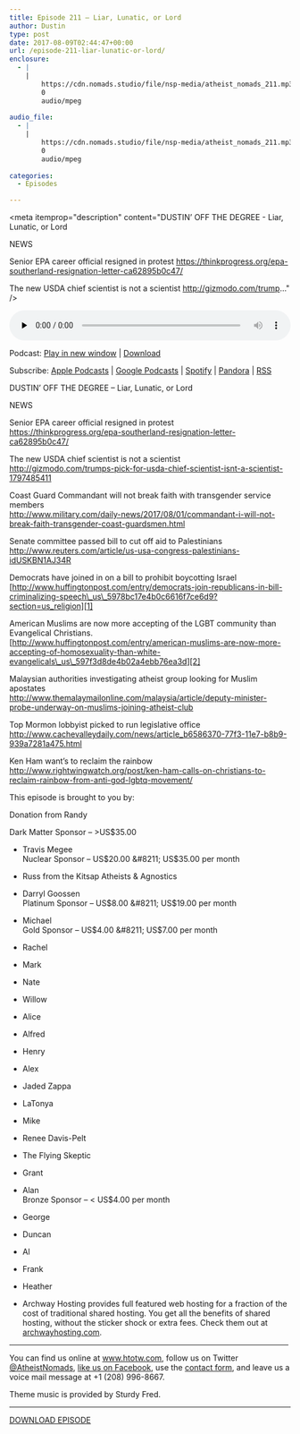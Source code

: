```yaml
---
title: ﻿Episode 211 – Liar, Lunatic, or Lord
author: Dustin
type: post
date: 2017-08-09T02:44:47+00:00
url: /﻿episode-211-liar-lunatic-or-lord/
enclosure:
  - |
    |
        https://cdn.nomads.studio/file/nsp-media/atheist_nomads_211.mp3
        0
        audio/mpeg
        
audio_file:
  - |
    |
        https://cdn.nomads.studio/file/nsp-media/atheist_nomads_211.mp3
        0
        audio/mpeg
        
categories:
  - Episodes

---
```

<div itemscope itemtype="http://schema.org/AudioObject">
  <meta itemprop="name" content="﻿Episode 211 &#8211; Liar, Lunatic, or Lord" />
  
  <meta itemprop="uploadDate" content="2017-08-08T20:44:47-06:00" />
  
  <meta itemprop="encodingFormat" content="audio/mpeg" />
  
  <meta itemprop="description" content="DUSTIN’ OFF THE DEGREE - Liar, Lunatic, or Lord

NEWS

Senior EPA career official resigned in protest
https://thinkprogress.org/epa-southerland-resignation-letter-ca62895b0c47/

The new USDA chief scientist is not a scientist
http://gizmodo.com/trump..." />
  
  <meta itemprop="contentUrl" content="https://dts.podtrac.com/redirect.mp3/cdn.nomads.studio/file/nsp-media/atheist_nomads_211.mp3" />
  </p> 
  
  <div class="powerpress_player" id="powerpress_player_8474">
    <audio class="wp-audio-shortcode" id="audio-1600-218" preload="none" style="width: 100%;" controls="controls"><source type="audio/mpeg" src="https://dts.podtrac.com/redirect.mp3/cdn.nomads.studio/file/nsp-media/atheist_nomads_211.mp3?_=218" /><a href="https://dts.podtrac.com/redirect.mp3/cdn.nomads.studio/file/nsp-media/atheist_nomads_211.mp3">https://dts.podtrac.com/redirect.mp3/cdn.nomads.studio/file/nsp-media/atheist_nomads_211.mp3</a></audio>
  </div>
</div>

<p class="powerpress_links powerpress_links_mp3">
  Podcast: <a href="https://dts.podtrac.com/redirect.mp3/cdn.nomads.studio/file/nsp-media/atheist_nomads_211.mp3" class="powerpress_link_pinw" target="_blank" title="Play in new window" onclick="return powerpress_pinw('https://htotw.com/?powerpress_pinw=1600-podcast');" rel="nofollow">Play in new window</a> | <a href="https://dts.podtrac.com/redirect.mp3/cdn.nomads.studio/file/nsp-media/atheist_nomads_211.mp3" class="powerpress_link_d" title="Download" rel="nofollow" download="atheist_nomads_211.mp3">Download</a>
</p>

<p class="powerpress_links powerpress_subscribe_links">
  Subscribe: <a href="https://podcasts.apple.com/us/podcast/humanists-take-on-the-world/id530050098?mt=2&ls=1" class="powerpress_link_subscribe powerpress_link_subscribe_itunes" target="_blank" title="Subscribe on Apple Podcasts" rel="nofollow">Apple Podcasts</a> | <a href="https://www.google.com/podcasts?feed=aHR0cDovL2F0aGVpc3Rub21hZHMubGlic3luLmNvbS9yc3M%3D" class="powerpress_link_subscribe powerpress_link_subscribe_googleplay" target="_blank" title="Subscribe on Google Podcasts" rel="nofollow">Google Podcasts</a> | <a href="https://open.spotify.com/show/3LzK2xZGike6Tc1GEMtMbr?si=LieN9SNuTpq96smuaUsH8A" class="powerpress_link_subscribe powerpress_link_subscribe_spotify" target="_blank" title="Subscribe on Spotify" rel="nofollow">Spotify</a> | <a href="https://www.pandora.com/podcast/atheist-nomads/PC:10122?corr=62071012&part=ug" class="powerpress_link_subscribe powerpress_link_subscribe_pandora" target="_blank" title="Subscribe on Pandora" rel="nofollow">Pandora</a> | <a href="https://htotw.com/feed/podcast/" class="powerpress_link_subscribe powerpress_link_subscribe_rss" target="_blank" title="Subscribe via RSS" rel="nofollow">RSS</a>
</p>

<CENTER>
</CENTER>DUSTIN’ OFF THE DEGREE &#8211; Liar, Lunatic, or Lord

NEWS

Senior EPA career official resigned in protest  
<https://thinkprogress.org/epa-southerland-resignation-letter-ca62895b0c47/>

The new USDA chief scientist is not a scientist  
<http://gizmodo.com/trumps-pick-for-usda-chief-scientist-isnt-a-scientist-1797485411>

Coast Guard Commandant will not break faith with transgender service members  
<http://www.military.com/daily-news/2017/08/01/commandant-i-will-not-break-faith-transgender-coast-guardsmen.html>

Senate committee passed bill to cut off aid to Palestinians  
<http://www.reuters.com/article/us-usa-congress-palestinians-idUSKBN1AJ34R>

Democrats have joined in on a bill to prohibit boycotting Israel  
[http://www.huffingtonpost.com/entry/democrats-join-republicans-in-bill-criminalizing-speech\_us\_5978bc17e4b0c6616f7ce6d9?section=us_religion][1]

American Muslims are now more accepting of the LGBT community than Evangelical Christians.  
[http://www.huffingtonpost.com/entry/american-muslims-are-now-more-accepting-of-homosexuality-than-white-evangelicals\_us\_597f3d8de4b02a4ebb76ea3d][2]

Malaysian authorities investigating atheist group looking for Muslim apostates  
<http://www.themalaymailonline.com/malaysia/article/deputy-minister-probe-underway-on-muslims-joining-atheist-club>

Top Mormon lobbyist picked to run legislative office  
<http://www.cachevalleydaily.com/news/article_b6586370-77f3-11e7-b8b9-939a7281a475.html>

Ken Ham want’s to reclaim the rainbow  
<http://www.rightwingwatch.org/post/ken-ham-calls-on-christians-to-reclaim-rainbow-from-anti-god-lgbtq-movement/>

This episode is brought to you by:

Donation from Randy

Dark Matter Sponsor &#8211; >US$35.00  
* Travis Megee  
Nuclear Sponsor &#8211; US$20.00 &#8211; US$35.00 per month  
* Russ from the Kitsap Atheists & Agnostics  
* Darryl Goossen  
Platinum Sponsor &#8211; US$8.00 &#8211; US$19.00 per month  
* Michael  
Gold Sponsor &#8211; US$4.00 &#8211; US$7.00 per month  
* Rachel  
* Mark  
* Nate  
* Willow  
* Alice  
* Alfred  
* Henry  
* Alex  
* Jaded Zappa  
* LaTonya  
* Mike  
* Renee Davis-Pelt  
* The Flying Skeptic  
* Grant  
* Alan  
Bronze Sponsor &#8211; < US$4.00 per month  
* George  
* Duncan  
* Al  
* Frank  
* Heather

* Archway Hosting provides full featured web hosting for a fraction of the cost of traditional shared hosting. You get all the benefits of shared hosting, without the sticker shock or extra fees. Check them out at <a href="http://archwayhosting.com/" target="_blank" rel="noopener">archwayhosting.com</a>.

<hr width="500" />

You can find us online at <a href="https://www.htotw.com/" target="_blank" rel="noopener">www.htotw.com</a>, follow us on Twitter <a href="https://htotw.com/twitter" target="_blank" rel="noopener">@AtheistNomads</a>, <a href="https://htotw.com/facebook" target="_blank" rel="noopener">like us on Facebook</a>, use the [contact form](https://htotw.com/contact), and leave us a voice mail message at +1 (208) 996-8667.

Theme music is provided by Sturdy Fred.

<hr width="”500”" />

[DOWNLOAD EPISODE][3]

 [1]: http://www.huffingtonpost.com/entry/democrats-join-republicans-in-bill-criminalizing-speech_us_5978bc17e4b0c6616f7ce6d9?section=us_religion
 [2]: http://www.huffingtonpost.com/entry/american-muslims-are-now-more-accepting-of-homosexuality-than-white-evangelicals_us_597f3d8de4b02a4ebb76ea3d
 [3]: https://dts.podtrac.com/redirect.mp3/cdn.nomads.studio/file/nsp-media/atheist_nomads_211.mp3